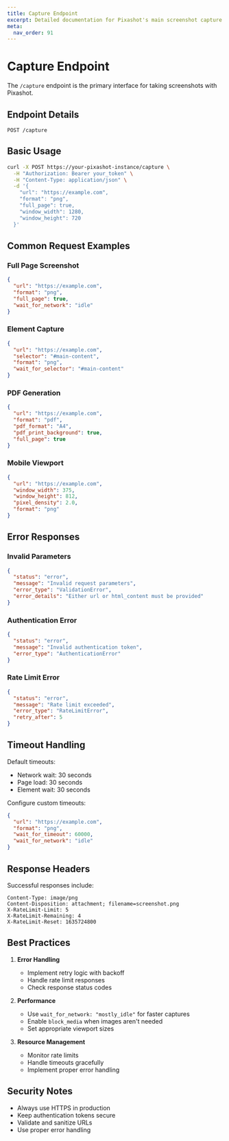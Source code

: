 ```yaml
---
title: Capture Endpoint
excerpt: Detailed documentation for Pixashot's main screenshot capture endpoint, including request examples and error handling.
meta:
  nav_order: 91
---
```


# Capture Endpoint

The `/capture` endpoint is the primary interface for taking screenshots with Pixashot.

## Endpoint Details

```
POST /capture
```

## Basic Usage

```bash
curl -X POST https://your-pixashot-instance/capture \
  -H "Authorization: Bearer your_token" \
  -H "Content-Type: application/json" \
  -d '{
    "url": "https://example.com",
    "format": "png",
    "full_page": true,
    "window_width": 1280,
    "window_height": 720
  }'
```

## Common Request Examples

### Full Page Screenshot
```json
{
  "url": "https://example.com",
  "format": "png",
  "full_page": true,
  "wait_for_network": "idle"
}
```

### Element Capture
```json
{
  "url": "https://example.com",
  "selector": "#main-content",
  "format": "png",
  "wait_for_selector": "#main-content"
}
```

### PDF Generation
```json
{
  "url": "https://example.com",
  "format": "pdf",
  "pdf_format": "A4",
  "pdf_print_background": true,
  "full_page": true
}
```

### Mobile Viewport
```json
{
  "url": "https://example.com",
  "window_width": 375,
  "window_height": 812,
  "pixel_density": 2.0,
  "format": "png"
}
```

## Error Responses

### Invalid Parameters
```json
{
  "status": "error",
  "message": "Invalid request parameters",
  "error_type": "ValidationError",
  "error_details": "Either url or html_content must be provided"
}
```

### Authentication Error
```json
{
  "status": "error",
  "message": "Invalid authentication token",
  "error_type": "AuthenticationError"
}
```

### Rate Limit Error
```json
{
  "status": "error",
  "message": "Rate limit exceeded",
  "error_type": "RateLimitError",
  "retry_after": 5
}
```

## Timeout Handling

Default timeouts:
- Network wait: 30 seconds
- Page load: 30 seconds
- Element wait: 30 seconds

Configure custom timeouts:
```json
{
  "url": "https://example.com",
  "format": "png",
  "wait_for_timeout": 60000,
  "wait_for_network": "idle"
}
```

## Response Headers

Successful responses include:
```
Content-Type: image/png
Content-Disposition: attachment; filename=screenshot.png
X-RateLimit-Limit: 5
X-RateLimit-Remaining: 4
X-RateLimit-Reset: 1635724800
```

## Best Practices

1. **Error Handling**
    - Implement retry logic with backoff
    - Handle rate limit responses
    - Check response status codes

2. **Performance**
    - Use `wait_for_network: "mostly_idle"` for faster captures
    - Enable `block_media` when images aren't needed
    - Set appropriate viewport sizes

3. **Resource Management**
    - Monitor rate limits
    - Handle timeouts gracefully
    - Implement proper error handling

## Security Notes

- Always use HTTPS in production
- Keep authentication tokens secure
- Validate and sanitize URLs
- Use proper error handling